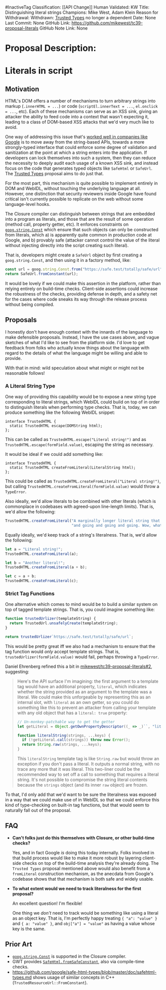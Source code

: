 #InactiveTag
Classification: [[API Change]]
Human Validated: KW
Title: Distinguishing literal strings
Champions: Mike West, Adam Klein
Reason for Withdrawal: Withdrawn: [Trusted Types](https://github.com/w3c/webappsec-trusted-types) no longer a dependent
Date: None
Last Commit: None
GitHub Link: https://github.com/mikewest/tc39-proposal-literals
GitHub Note Link: None

# Proposal Description:

# Literals in script

## Motivation

HTML's DOM offers a number of mechanisms to turn arbitrary strings into markup (`.innerHTML = ...`) or code
(`scriptEl.innerText = ...`, `el.onclick = ...`, etc). Each of these mechanisms can serve as an XSS sink,
giving an attacker the ability to feed code into a context that wasn't expecting it, leading to a class of
DOM-based XSS attacks that we'd very much like to avoid.

One way of addressing this issue that's [worked well in companies like
Google](https://research.google.com/pubs/pub42934.html) is to move away from the string-based APIs, towards
a more strongly-typed interface that could enforce some degree of validation and sanitization at the point
at which a string enters into the application. If developers can lock themselves into such a system, then
they can reduce the necessity to deeply audit each usage of a known XSS sink, and instead focus on the code
that generates typed objects like `SafeHtml` or `SafeUrl`. The
[Trusted Types](https://github.com/mikewest/trusted-types) proposal aims to do just that.

For the most part, this mechanism is quite possible to implement entirely in DOM and WebIDL, without
touching the underlying language at all. However, one distinction that security reviewers inside Google
have found critical isn't currently possible to replicate on the web without some language-level hooks.

The Closure compiler can distinguish between strings that are embedded into a program as literals, and
those that are the result of some operation (method call, property getter, etc). It enforces constraints
on [`goog.string.Const`](https://google.github.io/closure-library/api/goog.string.Const.html) which ensure
that such objects can only be constructed from literals, which a) is apparently quite common in production
code at Google, and b) provably safe (attacker cannot control the value of the literal without injecting
directly into the script creating such literal).

That is, developers might create a `SafeUrl` object by first creating a `goog.string.Const`, and then using
it in a factory method, like:

```js
const url = goog.string.Const.from("https://safe.test/totally/safe/url");
return SafeUrl.fromConstant(url);
```

It would be lovely if we could make this assertion in the platform, rather than relying entirely on
build-time checks. Client-side assertions could increase the robustness of the checks, providing
defense in depth, and a safety net for the cases where code sneaks its way through the release
process without being compiled.

## Proposals

I honestly don't have enough context with the innards of the language to make defensible proposals.
Instead, I have the use cases above, and vague sketches of what I'd like to see from the platform side.
I'd love to get feedback from folks who actually know things about the language with regard to the
details of what the language might be willing and able to provide.

With that in mind: wild speculation about what might or might not be reasonable follows!

### A Literal String Type

One way of providing this capability would be to expose a new string type corresponding to literal
strings, which WebIDL could build on top of in order to distinguish literals when performing type
checks. That is, today, we can produce something like the following WebIDL snippet:

```
interface TrustedHTML {
  static TrustedHTML escape(DOMString html);
};
```

This can be called as `TrustedHTML.escape("Literal string!")` and as
`TrustedHTML.escape(formField.value)`, escaping the string as necessary.

It would be ideal if we could add something like:

```
interface TrustedHTML {
  static TrustedHTML createFromLiteral(LiteralString html);
};
```

This could be called as `TrustedHTML.createFromLiteral("Literal string!")`, but calling
`TrustedHTML.createFromLiteral(formField.value)` would throw a `TypeError`.

Also ideally, we'd allow literals to be combined with other literals (which is commonplace
in codebases with agreed-upon line-length limits). That is, we'd allow the following:

```js
TrustedHTML.createFromLiteral("A marginally longer literal string that seems to keep going " +
                              "and going and going and going. Wow, what a long string.");
```

Equally ideally, we'd keep track of a string's literalness. That is, we'd allow the following:

```js
let a = "Literal string!";
TrustedHTML.createFromLiteral(a);

let b = "Another literal!";
TrustedHTML.createFromLiteral(a + b);

let c = a + b;
TrustedHTML.createFromLiteral(c);
```

### Strict Tag Functions

One alternative which comes to mind would be to build a similar system on top of tagged template
strings. That is, you could imagine something like:

```js
function trustedUrlizer(templateString) {
  return TrustedUrl.unsafelyCreate(templateString);
}

return trustedUrlizer`https://safe.test/totally/safe/url`;
```

This would be pretty great iff we also had a mechanism to ensure that the tag function would _only_
accept template strings. That is, `trustedUrlizer(formField.value)` would fail, perhaps throwing a
`TypeError`.

Daniel Ehrenberg refined this a bit in
[mikewest/tc39-proposal-literals#2](https://github.com/mikewest/tc39-proposal-literals/issues/2),
suggesting:

> Here's the API surface I'm imagining: the first argument to a template tag would have an additional property, `literal`, which indicates whether the string provided as an argument to the template was a literal. We could make this unforgeable by representing this as an internal slot, with `literal` as an own getter, so you could do something like this to prevent an attacker from calling your template with any old object that has a `literal: true` property:
>
> ```js
> // Un-monkey-patchable way to get the getter
> let getLiteral = Object.getOwnPropertyDescriptor((_ => _)``, "literal").get; 
> 
> function literalString(strings, ...keys) {
>   if (!getLiteral.call(strings)) throw new Error();
>   return String.raw(strings, ...keys);
> }
> ```
> 
> This `literalString` template tag is like `String.raw` but would throw an exception if you don't pass a literal. It outputs a normal string, with no trace any more that it was literal. This two-liner could be the recommended way to set off a call to something that requires a literal string. It's not possible to compromise the string literal contents because the `strings` object (and its inner `raw` object) are frozen.

To that, I'd only add that we'd want to be sure the literalness was exposed in a way that we could
make use of in WebIDL so that we could enforce this kind of type-checking on built-in tag functions,
but that would seem to naturally fall out of the proposal.

## FAQ

*   __Can't folks just do this themselves with Closure, or other build-time checks?__

    Yes, and in fact Google _is_ doing this today internally. Folks involved in that build process
    would like to make it more robust by layering client-side checks on top of the build-time
    analysis they're already doing. The `Trusted Types` proposal mentioned above would also benefit
    from a `fromLiteral` construction mechanism, as the anecdata from Google's codebase shows that
    that mechanism is both safe and widely usable.

*   __To what extent would we need to track literalness for the first proposal?__

    An excellent question! I'm flexible!

    One thing we _don't_ need to track would be something like using a literal as an object key.
    That is, I'm perfectly happy treating `{ "a": "value" }` and `{ a: "value" }`, and
    `obj["a"] = "value"` as having a value whose key is the same.

## Prior Art

*   [`goog.string.Const`](https://google.github.io/closure-library/api/goog.string.Const.html) is
    supported in the Closure compiler.
*   GWT provides [`SafeHtml.fromSafeConstant`](http://www.gwtproject.org/javadoc/latest/com/google/gwt/safehtml/shared/SafeHtmlUtils.html#fromSafeConstant-java.lang.String-), also via compile-time checks.
*   https://github.com/google/safe-html-types/blob/master/doc/safehtml-types.md shows usage of similar
    concepts in C++ (`TrustedResourceUrl::FromConstant`).
